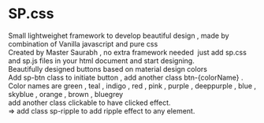 # SP.css
Small lightweighet framework to develop beautiful design , made by combination of Vanilla javascript and pure css <br/>
Created by Master Saurabh , no extra framework needed  just add sp.css and sp.js files in your html document and start designing.<br/>
Beautifully designed buttons based on material design colors<br/>
Add sp-btn class to initiate button , add another class btn-{colorName} .<br/>
Color names are green , teal , indigo , red , pink , purple , deeppurple , blue , skyblue , orange , brown , bluegrey<br/>
add another class clickable to have clicked effect. <br/>
=> add class sp-ripple to add ripple effect to any element.<br/>
